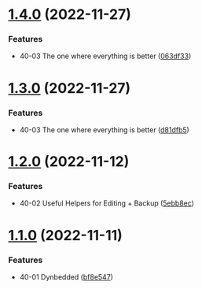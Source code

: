 # [1.4.0](https://github.com/MMoMM-org/obsidian-youtube-vault/compare/1.3.0...1.4.0) (2022-11-27)


### Features

* 40-03 The one where everything is better ([063df33](https://github.com/MMoMM-org/obsidian-youtube-vault/commit/063df333e01e5ed17a56f0b953a7085b8190a885))

# [1.3.0](https://github.com/MMoMM-org/obsidian-youtube-vault/compare/1.2.0...1.3.0) (2022-11-27)


### Features

* 40-03 The one where everything is better ([d81dfb5](https://github.com/MMoMM-org/obsidian-youtube-vault/commit/d81dfb516d1bbebdcb2c0243aa886ea8bc5cc62c))

# [1.2.0](https://github.com/MMoMM-org/obsidian-youtube-vault/compare/1.1.0...1.2.0) (2022-11-12)


### Features

* 40-02 Useful Helpers for Editing + Backup ([5ebb8ec](https://github.com/MMoMM-org/obsidian-youtube-vault/commit/5ebb8ec80099f4e1a17ad1743d458d9580fedd27))

# [1.1.0](https://github.com/MMoMM-org/obsidian-youtube-vault/compare/1.0.0...1.1.0) (2022-11-11)


### Features

* 40-01 Dynbedded ([bf8e547](https://github.com/MMoMM-org/obsidian-youtube-vault/commit/bf8e547ebc447ac47bddcf8ff3e4e81b7171cdba))
